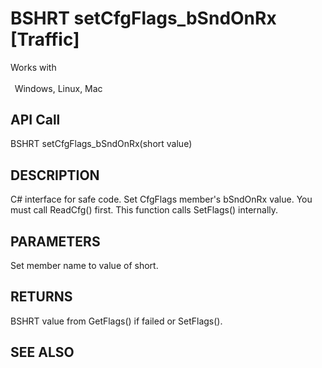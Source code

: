 # BSHRT setCfgFlags_bSndOnRx [Traffic]

Works with <p class="s1" style="padding-top: 2pt;padding-left: 5pt;text-indent: 0pt;text-align: left;"><a name="bookmark414">&zwnj;</a>Windows, Linux, Mac</p>

## API Call
BSHRT setCfgFlags_bSndOnRx(short value)
## DESCRIPTION
C# interface for safe code. Set CfgFlags member&#39;s bSndOnRx value. You must call ReadCfg() first. This function calls SetFlags() internally.

## PARAMETERS
Set member name to value of short.

## RETURNS
BSHRT value from GetFlags() if failed or SetFlags().

## SEE ALSO

